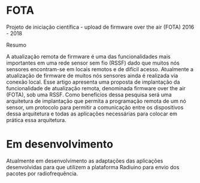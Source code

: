 # FOTA
Projeto de iniciação científica - upload de firmware over the air (FOTA) 2016 - 2018

Resumo

A atualização remota de firmware é uma das funcionalidades mais importantes em uma rede sensor sem fio (RSSF) dado que muitos nós sensores encontram-se em locais remotos e de difícil acesso. Atualmente a atualização de firmware de muitos nós sensores ainda é realizada via conexão local. Esse artigo apresenta uma proposta de implantação da funcionalidade de atualização remota, denominada firmware over the air (FOTA), sob uma RSSF. Como benefícios dessa pesquisa será uma arquitetura de implantação que permita a programação remota de um nó sensor, um protocolo para permitir a comunicação entre os dispositivos dessa arquitetura e todas as aplicações necessárias para colocar em prática essa arquitetura.

<h1>Em desenvolvimento</h1>

 Atualmente em desenvolvimento as adaptações das aplicações desenvolvidas para que utilizem a plataforma Radiuino para envio dos pacotes por radiofrequência.
